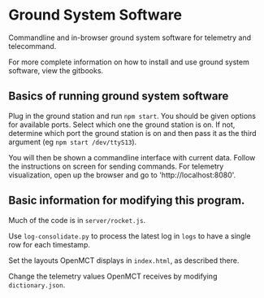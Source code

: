# Ground System Software
 
 Commandline and in-browser ground system software for telemetry and telecommand.

 For more complete information on how to install and use ground system software, view the gitbooks.

## Basics of running ground system software

Plug in the ground station and run `npm start`. You should be given options for available
ports. Select which one the ground station is on. If not, determine which port the 
ground station is on and then pass it as the third argument (eg `npm start /dev/ttyS13`).

You will then be shown a commandline interface with current data. Follow the instructions
on screen for sending commands. For telemetry visualization, open up the browser
and go to 'http://localhost:8080'.

## Basic information for modifying this program.

Much of the code is in `server/rocket.js`.

Use `log-consolidate.py` to process the latest log in `logs` to have a single row
for each timestamp.

Set the layouts OpenMCT displays in `index.html`, as described there.

Change the telemetry values OpenMCT receives by modifying `dictionary.json`.